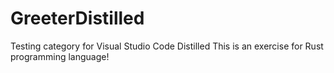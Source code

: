 # GreeterDistilled
Testing category for Visual Studio Code Distilled
This is an exercise for Rust programming language!
